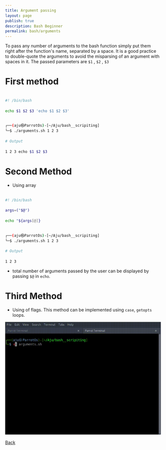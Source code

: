 ```yaml
---
title: Argument passing
layout: page
publish: true
description: Bash Beginner
permalink: bash/arguments
---
```


To pass any number of arguments to the bash function simply put them right after the function's name, separated by a space. It is a good practice to double-quote the arguments to avoid the misparsing of an argument with spaces in it. The passed parameters are `$1` , `$2` , `$3`

# First method

```bash

#! /bin/bash

echo $1 $2 $3 'echo $1 $2 $3'


```

```bash

┌──(aju㉿ParrotOs)-[~/Aju/bash__scripiting]
└─$ ./arguments.sh 1 2 3

# Output

1 2 3 echo $1 $2 $3

```

# Second Method

- Using array

```bash

#! /bin/bash

args=("$@")

echo "${args[@]}


```

```bash

┌──(aju㉿ParrotOs)-[~/Aju/bash__scripiting]
└─$ ./arguments.sh 1 2 3

# Output

1 2 3

```

- total number of arguments passed by the user can be displayed by passing `$@` in `echo`.

# Third Method

- Using of flags. This method can be implemented using `case`, `getopts` loops.

![Arguments](/Bash/Beginner/arguments.gif)

[Back](/bash_beginner)
